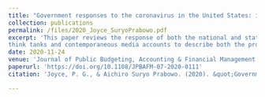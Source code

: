 ```yaml
---
title: "Government responses to the coronavirus in the United States: immediate remedial actions, rising debt levels and budgetary hangovers"
collection: publications
permalink: /files/2020_Joyce_SuryoPrabowo.pdf
excerpt: 'This paper reviews the response of both the national and state governments in the United States to the coronavirus pandemic and discusses budgetary challenges that are likely to be faced by the country over the next several years. The paper uses government sources, analysis by internal and external
think tanks and contemporaneous media accounts to describe both the problem and the governmental responses. Since the first cases appeared in the US in early 2020, and particularly as the numbers started to expand substantially by March of that year, governments at all levels have worked to both respond to the immediate public health crisis and mitigate the economic effects of the pandemic. This included some immediate actions by the Federal Reserve to introduce more liquidity and four separate pieces of legislation passed in March and April 2020. The effect of this legislation has been to add $2.5 tr to 2020 and 2021 deficits. State and local governments, meanwhile, face years of budget shortfalls, which will require them ultimately to raise taxes and cut spending and may also require additional fiscal stimulus from the federal government. The magnitude of the fiscal effects will be driven by whether there is a second wave, how long the recession lasts, and what additional responses will be necessary in order to get the pandemic under control and deal with its aftermath. The paper is likely the first to summarize the information about the federal and state responses, and the likely future impacts, in a single place.'
date: 2020-11-24
venue: 'Journal of Public Budgeting, Accounting & Financial Management'
paperurl: 'https://doi.org/10.1108/JPBAFM-07-2020-0111'
citation: 'Joyce, P. G., & Aichiro Suryo Prabowo. (2020). &quot;Government responses to the coronavirus in the United States: immediate remedial actions, rising debt levels and budgetary hangovers.&quot; <i>Journal of Public Budgeting, Accounting & Financial Management</i>, 32(5), 745-758. https://doi.org/10.1108/JPBAFM-07-2020-0111'

---
```


